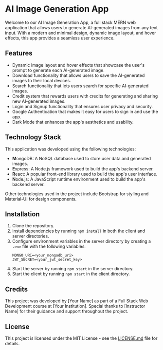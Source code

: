 <!DOCTYPE html>
<html>

<head>
  <meta charset="utf-8">
  <title>AI Image Generation App</title>
</head>

<body>
  <h1>AI Image Generation App</h1>

  <p>Welcome to our AI Image Generation App, a full stack MERN web application that allows users to generate AI-generated images from any text input. With a modern and minimal design, dynamic image layout, and hover effects, this app provides a seamless user experience.</p>

  <h2>Features</h2>

  <ul>
    <li>Dynamic image layout and hover effects that showcase the user's prompt to generate each AI-generated image.</li>
    <li>Download functionality that allows users to save the AI-generated images to their local devices.</li>
    <li>Search functionality that lets users search for specific AI-generated images.</li>
    <li>Credit system that rewards users with credits for generating and sharing new AI-generated images.</li>
    <li>Login and Signup functionality that ensures user privacy and security.</li>
    <li>Google Authentication that makes it easy for users to sign in and use the app.</li>
    <li>Dark Mode that enhances the app's aesthetics and usability.</li>
  </ul>

  <h2>Technology Stack</h2>

  <p>This application was developed using the following technologies:</p>

  <ul>
    <li><strong>M</strong>ongoDB: A NoSQL database used to store user data and generated images.</li>
    <li><strong>E</strong>xpress: A Node.js framework used to build the app's backend server.</li>
    <li><strong>R</strong>eact: A popular front-end library used to build the app's user interface.</li>
    <li><strong>N</strong>ode.js: A JavaScript runtime environment used to build the app's backend server.</li>
  </ul>

  <p>Other technologies used in the project include Bootstrap for styling and Material-UI for design components.</p>

  <h2>Installation</h2>

  <ol>
    <li>Clone the repository.</li>
    <li>Install dependencies by running <code>npm install</code> in both the client and server directories.</li>
    <li>Configure environment variables in the server directory by creating a <code>.env</code> file with the following variables:</li>
    <pre><code>MONGO_URI=&lt;your_mongodb_uri&gt;
JWT_SECRET=&lt;your_jwt_secret_key&gt;
</code></pre>
    <li>Start the server by running <code>npm start</code> in the server directory.</li>
    <li>Start the client by running <code>npm start</code> in the client directory.</li>
  </ol>

  <h2>Credits</h2>

  <p>This project was developed by [Your Name] as part of a Full Stack Web Development course at [Your Institution]. Special thanks to [Instructor Name] for their guidance and support throughout the project.</p>

  <h2>License</h2>

  <p>This project is licensed under the MIT License - see the <a href="LICENSE.md">LICENSE.md</a> file for details.</p>
</body>

</html>
